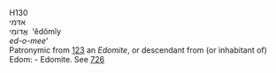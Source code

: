 <body>
  <p>H130<br>  אדמי  <br> אֱדוֹמִי  ‎  ‘ĕdômı̂y  <br><i>ed-o-mee‘ </i><br>Patronymic from <a href="h0123.htm">123</a>  an <i>Edomite</i>, or descendant from (or inhabitant of) Edom: - Edomite. See <a href="h0726.htm">726</a> <br></p>
 </body>